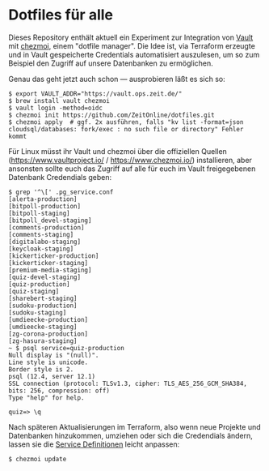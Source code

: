 # Dotfiles für alle

Dieses Repository enthält aktuell ein Experiment zur Integration von [Vault](https://www.vaultproject.io/) mit [chezmoi](https://www.chezmoi.io), einem "dotfile manager". Die Idee ist, via Terraform erzeugte und in Vault gespeicherte Credentials automatisiert auszulesen, um so zum Beispiel den Zugriff auf unsere Datenbanken zu ermöglichen.

Genau das geht jetzt auch schon — ausprobieren läßt es sich so:

```shell
$ export VAULT_ADDR="https://vault.ops.zeit.de/"
$ brew install vault chezmoi
$ vault login -method=oidc
$ chezmoi init https://github.com/ZeitOnline/dotfiles.git
$ chezmoi apply  # ggf. 2x ausführen, falls "kv list -format=json cloudsql/databases: fork/exec : no such file or directory" Fehler kommt
```

Für Linux müsst ihr Vault und chezmoi über die offiziellen Quellen (https://www.vaultproject.io/ / https://www.chezmoi.io/) installieren, aber ansonsten sollte euch das Zugriff auf alle für euch im Vault freigegebenen Datenbank Credendials geben:

```shell
$ grep '^\[' .pg_service.conf
[alerta-production]
[bitpoll-production]
[bitpoll-staging]
[bitpoll_devel-staging]
[comments-production]
[comments-staging]
[digitalabo-staging]
[keycloak-staging]
[kickerticker-production]
[kickerticker-staging]
[premium-media-staging]
[quiz-devel-staging]
[quiz-production]
[quiz-staging]
[sharebert-staging]
[sudoku-production]
[sudoku-staging]
[umdieecke-production]
[umdieecke-staging]
[zg-corona-production]
[zg-hasura-staging]
~ $ psql service=quiz-production
Null display is "(null)".
Line style is unicode.
Border style is 2.
psql (12.4, server 12.1)
SSL connection (protocol: TLSv1.3, cipher: TLS_AES_256_GCM_SHA384, bits: 256, compression: off)
Type "help" for help.

quiz=> \q
```

Nach späteren Aktualisierungen im Terraform, also wenn neue Projekte und Datenbanken hinzukommen, umziehen oder sich die Credendials ändern, lassen sie die [Service Definitionen](https://www.postgresql.org/docs/12/libpq-pgservice.html) leicht anpassen:

```shell
$ chezmoi update
```

